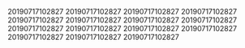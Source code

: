 20190717102827
20190717102827
20190717102827
20190717102827
20190717102827
20190717102827
20190717102827
20190717102827
20190717102827
20190717102827
20190717102827
20190717102827
20190717102827
20190717102827
20190717102827
